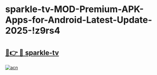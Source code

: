 # sparkle-tv-MOD-Premium-APK-Apps-for-Android-Latest-Update-2025-!z9rs4

# <h2><a href="https://4ijwux.esa.edu.pl?title=sparkle-tv&ref=z9rs4">🔗👉 🔴 sparkle-tv</a></h2>

[![acn](https://github.com/user-attachments/assets/0f9c940e-d8b0-45ae-aac7-cd30a18b3e1c)](https://4ijwux.esa.edu.pl?title=sparkle-tv&ref=z9rs4)

